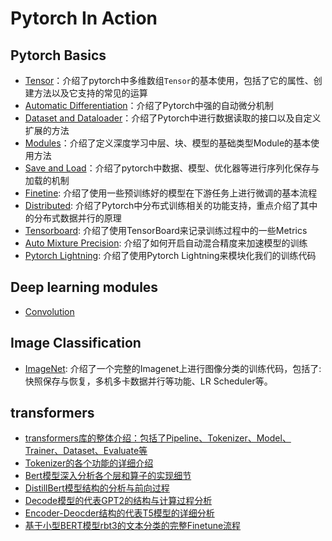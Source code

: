 # Pytorch In Action


## Pytorch Basics

- [Tensor](./01_Tensor.ipynb)：介绍了pytorch中多维数组`Tensor`的基本使用，包括了它的属性、创建方法以及它支持的常见的运算
- [Automatic Differentiation](./02_AutoDiff.ipynb)：介绍了Pytorch中强的自动微分机制
- [Dataset and Dataloader](./03_DataLoading.ipynb)：介绍了Pytorch中进行数据读取的接口以及自定义扩展的方法
- [Modules](./04_Modules.ipynb)：介绍了定义深度学习中层、块、模型的基础类型Module的基本使用方法
- [Save and Load](./05_SaveAndLoad.ipynb)：介绍了pytorch中数据、模型、优化器等进行序列化保存与加载的机制
- [Finetine](./06_Finetune.ipynb): 介绍了使用一些预训练好的模型在下游任务上进行微调的基本流程
- [Distributed](./07_Distributed.ipynb): 介绍了Pytorch中分布式训练相关的功能支持，重点介绍了其中的分布式数据并行的原理
- [Tensorboard](./08_Tensorboard.ipynb): 介绍了使用TensorBoard来记录训练过程中的一些Metrics
- [Auto Mixture Precision](./09_AutoMixPrecision.ipynb): 介绍了如何开启自动混合精度来加速模型的训练
- [Pytorch Lightning](./10_PytorchLightning.ipynb): 介绍了使用Pytorch Lightning来模块化我们的训练代码

## Deep learning modules

- [Convolution](./modules/convolution.ipynb)



## Image Classification

- [ImageNet](./imagenet/README.md): 介绍了一个完整的Imagenet上进行图像分类的训练代码，包括了: 快照保存与恢复，多机多卡数据并行等功能、LR Scheduler等。


## transformers

- [transformers库的整体介绍：包括了Pipeline、Tokenizer、Model、Trainer、Dataset、Evaluate等](./transformers/tutorials.ipynb)
- [Tokenizer的各个功能的详细介绍](./transformers/tokenizer.ipynb)
- [Bert模型深入分析各个层和算子的实现细节](./transformers/bert_model.ipynb)
- [DistillBert模型结构的分析与前向过程](./transformers/distilbert_cls.ipynb)
- [Decode模型的代表GPT2的结构与计算过程分析](./transformers/gpt2_model.ipynb)
- [Encoder-Deocder结构的代表T5模型的详细分析](./transformers/t5_model.ipynb)
- [基于小型BERT模型rbt3的文本分类的完整Finetune流程](./transformers/text_cls_finetune.ipynb)
